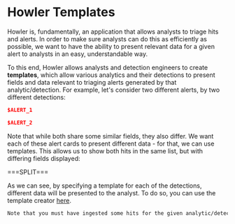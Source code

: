 # Howler Templates

Howler is, fundamentally, an application that allows analysts to triage hits and alerts. In order to make sure analysts can do this as efficiently as possible, we want to have the ability to present relevant data for a given alert to analysts in an easy, understandable way.

To this end, Howler allows analysts and detection engineers to create **templates**, which allow various analytics and their detections to present fields and data relevant to triaging alerts generated by that analytic/detection. For example, let's consider two different alerts, by two different detections:

```json
$ALERT_1
```

```json
$ALERT_2
```

Note that while both share some similar fields, they also differ. We want each of these alert cards to present different data - for that, we can use templates. This allows us to show both hits in the same list, but with differing fields displayed:

===SPLIT===

As we can see, by specifying a template for each of the detections, different data will be presented to the analyst. To do so, you can use the template creator [here]($CURRENT_URL/templates/view?type=personal).

```alert
Note that you must have ingested some hits for the given analytic/detection pair for it to show as an option in the template creation UI!
```
